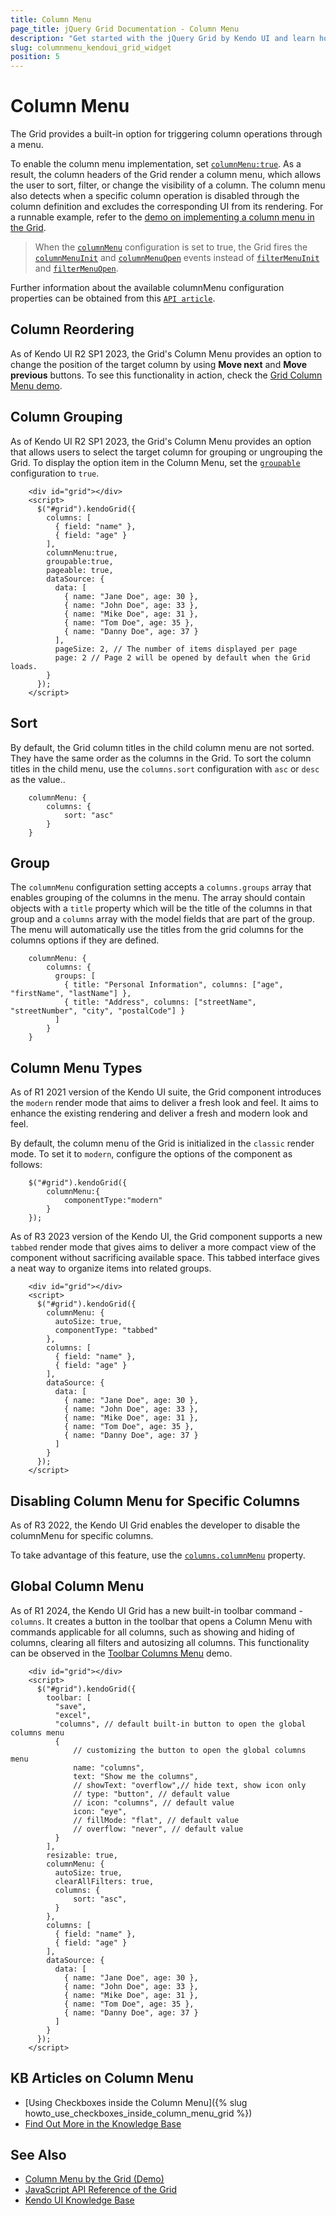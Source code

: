 ```yaml
---
title: Column Menu
page_title: jQuery Grid Documentation - Column Menu
description: "Get started with the jQuery Grid by Kendo UI and learn how to enable its column menu."
slug: columnmenu_kendoui_grid_widget
position: 5
---
```


# Column Menu

The Grid provides a built-in option for triggering column operations through a menu.

To enable the column menu implementation, set [`columnMenu:true`](/api/javascript/ui/grid/configuration/columnmenu). As a result, the column headers of the Grid render a column menu, which allows the user to sort, filter, or change the visibility of a column. The column menu also detects when a specific column operation is disabled through the column definition and excludes the corresponding UI from its rendering. For a runnable example, refer to the [demo on implementing a column menu in the Grid](https://demos.telerik.com/kendo-ui/grid/column-menu).

> When the [`columnMenu`](/api/javascript/ui/grid/configuration/columnmenu) configuration is set to true, the Grid fires the [`columnMenuInit`](/api/javascript/ui/grid/events/columnmenuinit) and [`columnMenuOpen`](/api/javascript/ui/grid/events/columnmenuopen) events instead of [`filterMenuInit`](/api/javascript/ui/grid/events/filtermenuinit) and [`filterMenuOpen`](/api/javascript/ui/grid/events/filtermenuopen).

Further information about the available columnMenu configuration properties can be obtained from this [`API article`](/api/javascript/ui/grid/configuration/columnmenu).

## Column Reordering

As of Kendo UI R2 SP1 2023, the Grid's Column Menu provides an option to change the position of the target column by using **Move next** and **Move previous** buttons. To see this functionality in action, check the [Grid Column Menu demo](https://demos.telerik.com/kendo-ui/grid/column-menu).

## Column Grouping

As of Kendo UI R2 SP1 2023, the Grid's Column Menu provides an option that allows users to select the target column for grouping or ungrouping the Grid. To display the option item in the Column Menu, set the [`groupable`](/api/javascript/ui/grid/configuration/groupable) configuration to `true`.

```dojo
    <div id="grid"></div>
    <script>
      $("#grid").kendoGrid({
        columns: [
          { field: "name" },
          { field: "age" }
        ],
        columnMenu:true,
        groupable:true,
        pageable: true,
        dataSource: {
          data: [
            { name: "Jane Doe", age: 30 },
            { name: "John Doe", age: 33 },
            { name: "Mike Doe", age: 31 },
            { name: "Tom Doe", age: 35 },
            { name: "Danny Doe", age: 37 }
          ],
          pageSize: 2, // The number of items displayed per page
          page: 2 // Page 2 will be opened by default when the Grid loads.
        }
      });
    </script>
```

## Sort

By default, the Grid column titles in the child column menu are not sorted. They have the same order as the columns in the Grid. To sort the column titles in the child menu, use the `columns.sort` configuration with `asc` or `desc` as the value..

```
    columnMenu: {
        columns: {
            sort: "asc"
        }
    }
```

## Group

The `columnMenu` configuration setting accepts a `columns.groups` array that enables grouping of the columns in the menu. The array should contain objects with a `title` property which will be the title of the columns in that group and a `columns` array with the model fields that are part of the group. The menu will automatically use the titles from the grid columns for the columns options if they are defined.

```
    columnMenu: {
        columns: {
          groups: [
            { title: "Personal Information", columns: ["age", "firstName", "lastName"] },
            { title: "Address", columns: ["streetName", "streetNumber", "city", "postalCode"] }
          ]
        }
    }
```

## Column Menu Types

As of R1 2021 version of the Kendo UI suite, the Grid component introduces the `modern` render mode that aims to deliver a fresh look and feel. It aims to enhance the existing rendering and deliver a fresh and modern look and feel.

By default, the column menu of the Grid is initialized in the `classic` render mode. To set it to `modern`, configure the options of the component as follows:

```
    $("#grid").kendoGrid({
        columnMenu:{
            componentType:"modern"
        }
    });
```

As of R3 2023 version of the Kendo UI, the Grid component supports a new `tabbed` render mode that gives aims to deliver a more compact view of the component without sacrificing available space. This tabbed interface gives a neat way to organize items into related groups.

```dojo
    <div id="grid"></div>
    <script>
      $("#grid").kendoGrid({
        columnMenu: {
          autoSize: true,
          componentType: "tabbed"
        },
        columns: [
          { field: "name" },
          { field: "age" }
        ],
        dataSource: {
          data: [
            { name: "Jane Doe", age: 30 },
            { name: "John Doe", age: 33 },
            { name: "Mike Doe", age: 31 },
            { name: "Tom Doe", age: 35 },
            { name: "Danny Doe", age: 37 }
          ]
        }
      });
    </script>
```

## Disabling Column Menu for Specific Columns

As of R3 2022, the Kendo UI Grid enables the developer to disable the columnMenu for specific columns.

To take advantage of this feature, use the [`columns.columnMenu`](/api/javascript/ui/grid/configuration/columns.columnMenu) property.

## Global Column Menu

As of R1 2024, the Kendo UI Grid has a new built-in toolbar command - `columns`. It creates a button in the toolbar that opens a Column Menu with commands applicable for all columns, such as showing and hiding of columns, clearing all filters and autosizing all columns. This functionality can be observed in the [Toolbar Columns Menu](https://demos.telerik.com/kendo-ui/grid/toolbar-columns-menu) demo.

```dojo
    <div id="grid"></div>
    <script>
      $("#grid").kendoGrid({
        toolbar: [
          "save",
          "excel",
          "columns", // default built-in button to open the global columns menu
          {
              // customizing the button tо open the global columns menu
              name: "columns",
              text: "Show me the columns",
              // showText: "overflow",// hide text, show icon only
              // type: "button", // default value
              // icon: "columns", // default value
              icon: "eye",
              // fillMode: "flat", // default value
              // overflow: "never", // default value
          }
        ],
        resizable: true,
        columnMenu: {
          autoSize: true,
          clearAllFilters: true,
          columns: {
              sort: "asc",
          }
        },
        columns: [
          { field: "name" },
          { field: "age" }
        ],
        dataSource: {
          data: [
            { name: "Jane Doe", age: 30 },
            { name: "John Doe", age: 33 },
            { name: "Mike Doe", age: 31 },
            { name: "Tom Doe", age: 35 },
            { name: "Danny Doe", age: 37 }
          ]
        }
      });
    </script>
```


## KB Articles on Column Menu

* [Using Checkboxes inside the Column Menu]({% slug howto_use_checkboxes_inside_column_menu_grid %})
* [Find Out More in the Knowledge Base](/knowledge-base)

## See Also

* [Column Menu by the Grid (Demo)](https://demos.telerik.com/kendo-ui/grid/column-menu)
* [JavaScript API Reference of the Grid](/api/javascript/ui/grid)
* [Kendo UI Knowledge Base](/knowledge-base)
